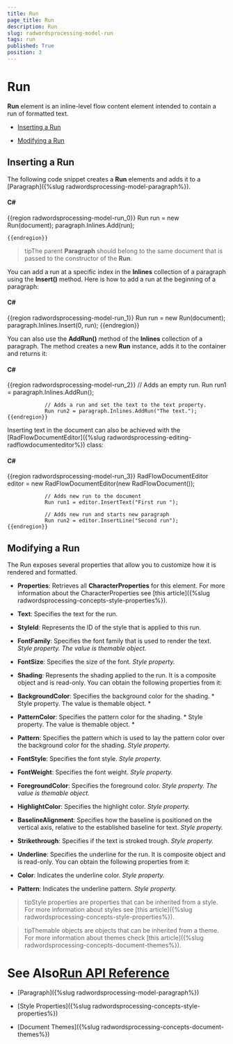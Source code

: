 ```yaml
---
title: Run
page_title: Run
description: Run
slug: radwordsprocessing-model-run
tags: run
published: True
position: 3
---
```


# Run



__Run__ element is an inline-level flow content element intended to contain a run of formatted text.
      

* [Inserting a Run](#inserting-a-run)

* [Modifying a Run](#modifying-a-run)

## Inserting a Run

The following code snippet creates a __Run__ elements and adds it to a
          [Paragraph]({%slug radwordsprocessing-model-paragraph%}).
        

#### __C#__

{{region radwordsprocessing-model-run_0}}
	            Run run = new Run(document);
	            paragraph.Inlines.Add(run);
	
	{{endregion}}



>tipThe parent __Paragraph__ should belong to the same document that is passed to the constructor of the __Run__.
          

You can add a run at a specific index in the __Inlines__ collection of a paragraph using the __Insert()__
          method. Here is how to add a run at the beginning of a paragraph:
        

#### __C#__

{{region radwordsprocessing-model-run_1}}
	            Run run = new Run(document);
	            paragraph.Inlines.Insert(0, run);
	{{endregion}}



You can also use the __AddRun()__ method of the __Inlines__ collection of a paragraph.
          The method creates a new __Run__ instance, adds it to the container and returns it:
        

#### __C#__

{{region radwordsprocessing-model-run_2}}
	            // Adds an empty run.
	            Run run1 = paragraph.Inlines.AddRun();
	
	            // Adds a run and set the text to the text property.
	            Run run2 = paragraph.Inlines.AddRun("The text.");
	{{endregion}}



Inserting text in the document can also be achieved with the [RadFlowDocumentEditor]({%slug radwordsprocessing-editing-radflowdocumenteditor%}) class:
        

#### __C#__

{{region radwordsprocessing-model-run_3}}
	            RadFlowDocumentEditor editor = new RadFlowDocumentEditor(new RadFlowDocument());
	
	            // Adds new run to the document
	            Run run1 = editor.InsertText("First run ");
	
	            // Adds new run and starts new paragraph
	            Run run2 = editor.InsertLine("Second run");
	{{endregion}}



## Modifying a Run

The Run exposes several properties that allow you to customize how it is rendered and formatted.
        

* __Properties__: Retrieves all __CharacterProperties__ for this element. For more information about
              the CharacterProperties see [this article]({%slug radwordsprocessing-concepts-style-properties%}).
            

* __Text__: Specifies the text for the run.
            

* __StyleId__: Represents the ID of the style that is applied to this run.
            

* __FontFamily__: Specifies the font family that is used to render the text. *Style property. The value is themable object.*

* __FontSize__: Specifies the size of the font. *Style property.*

* __Shading__: Represents the shading applied to the run. It is a composite object and is read-only.
              You can obtain the following properties from it:
            

* __BackgroundColor__: Specifies the background color for the shading. *
                    Style property. The value is
                    themable object.
                  *

* __PatternColor__: Specifies the pattern color for the shading. *
                    Style property. The value is themable
                    object.
                  *

* __Pattern__: Specifies the pattern which is used to lay the pattern color over the background color for the shading.
                  *Style property.*

* __FontStyle__: Specifies the font style. *Style property.*

* __FontWeight__:  Specifies the font weight. *Style property.*

* __ForegroundColor__:  Specifies the foreground color. *Style property. The value is themable object.*

* __HighlightColor__: Specifies the highlight color. *Style property.*

* __BaselineAlignment__: Specifies how the baseline is positioned on the vertical axis, relative to the established
              baseline for text. *Style property.*

* __Strikethrough__: Specifies if the text is stroked trough. *Style property.*

* __Underline__: Specifies the underline for the run. It is composite object and is read-only. You can obtain the following
              properties from it:
            

* __Color__: Indicates the underline color. *Style property.*

* __Pattern__: Indicates the underline pattern. *Style property.*

>tipStyle properties are properties that can be inherited from a style. For more information about styles see
            [this article]({%slug radwordsprocessing-concepts-style-properties%}).
          

>tipThemable objects are objects that can be inherited from a theme. For more information about themes check
            [this article]({%slug radwordsprocessing-concepts-document-themes%}).
          

# See Also[Run API Reference](http://www.telerik.com/help/wpf/allmembers_t_telerik_windows_documents_flow_model_run.html)

 * [Paragraph]({%slug radwordsprocessing-model-paragraph%})

 * [Style Properties]({%slug radwordsprocessing-concepts-style-properties%})

 * [Document Themes]({%slug radwordsprocessing-concepts-document-themes%})
